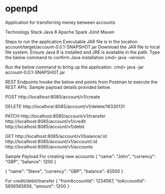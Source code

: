 # openpd

Application for transferring money between accounts

Technology Stack
Java 8 Apache Spark JUnit Maven

Steps to run the application
Executable JAR file is in the location account/target/account-0.0.1-SNAPSHOT.jar Download the JAR file to local file system. Ensure Java 8 is installed and JRE is available in the path. Type the below command to confirm Java installation cmd> java -version

Run the below command to bring up the application. cmd> java -jar account-0.0.1-SNAPSHOT.jar

REST Endpoints
Invoke the below end points from Postman to execute the REST APIs. Sample payload details provided below.

POST http://localhost:8085/account/v1/create

DELETE http://localhost:8085/account/v1/delete/16330131

PATCH http://localhost:8085/account/v1/transfer http://localhost:8085/account/v1/credit http://localhost:8085/account/v1/debit

GET http://localhost:8085/account/v1/balance/:id http://localhost:8085/account/v1/account/:id http://localhost:8085/account/v1/accounts

Sample Payload
For creating new accounts
{ "name": "John", "currency": "GBP", "balance": 1200 }

{ "name": "Steve", "currency": "GBP", "balance": 45500 }

For credit/debit/transfer
{ "fromAccountId": 1234567, "toAccountId": 5656565656, "amount": 1200 }
